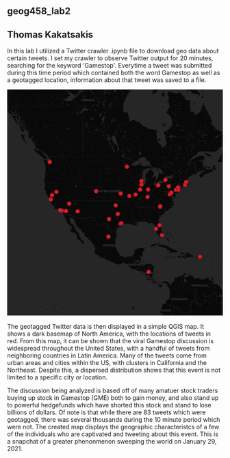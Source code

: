 ## geog458_lab2
## Thomas Kakatsakis

In this lab I utilized a Twitter crawler .ipynb file to download geo data about certain tweets. I set my crawler to observe Twitter output for 20 minutes, searching for the keyword 'Gamestop'. Everytime a tweet was submitted during this time period which contained both the word Gamestop as well as a geotagged location, information about that tweet was saved to a file.

![image](img/lab2_map.png)

The geotagged Twitter data is then displayed in a simple QGIS map. It shows a dark basemap of North America, with the locations of tweets in red. From this map, it can be shown that the viral Gamestop discussion is widespread throughout the United States, with a handful of tweets from neighboring countries in Latin America. Many of the tweets come from urban areas and cities within the US, with clusters in California and the Northeast. Despite this, a dispersed distribution shows that this event is not limited to a specific city or location.


The discussion being analyzed is based off of many amatuer stock traders buying up stock in Gamestop (GME) both to gain money, and also stand up to powerful hedgefunds which have shorted this stock and stand to lose billions of dollars. Of note is that while there are 83 tweets which were geotagged, there was several thousands during the 10 minute period which were not. The created map displays the geographic characteristcs of a few of the individuals who are captivated and tweeting about this event. This is a snapchat of a greater phenonmenon sweeping the world on January 29, 2021.
